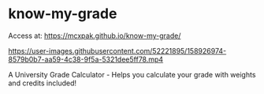 # know-my-grade
Access at: https://mcxpak.github.io/know-my-grade/





https://user-images.githubusercontent.com/52221895/158926974-8579b0b7-aa59-4c38-9f5a-5321dee5ff78.mp4





A University Grade Calculator - Helps you calculate your grade with weights and credits included!
